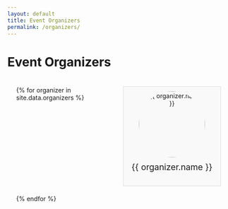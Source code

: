 ```yaml
---
layout: default
title: Event Organizers
permalink: /organizers/
---
```

<style>

.organizers-page .organizer-grid {
  display: grid;
  grid-template-columns: repeat(auto-fit, minmax(200px, 1fr));
  gap: 20px;
  padding: 20px;
}

.organizers-page .organizer {
  text-align: center;
  border: 1px solid #ddd;
  padding: 10px;
  background-color: #f9f9f9;
}

.organizers-page .organizer img {
  width: 150px;       /* Set a fixed width */
  height: 150px;      /* Set a fixed height */
  object-fit: cover;  /* Scale the image to cover the container */
  border-radius: 50%;
}

.organizers-page .organizer p {
  margin-top: 10px;
  font-size: 1.2rem;
}

</style>
# Event Organizers

<div class="organizers-page">

  <div class="organizer-grid">
    {% for organizer in site.data.organizers %}
    <div class="organizer">
<img src="{{ '/assets/images/' | relative_url }}{{ organizer.image }}" alt="{{ organizer.name }}">
      <p>{{ organizer.name }}</p>
    </div>
    {% endfor %}
  </div>
</div>
